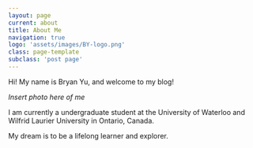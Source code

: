 ```yaml
---
layout: page
current: about
title: About Me
navigation: true
logo: 'assets/images/BY-logo.png'
class: page-template
subclass: 'post page'
---
```


Hi! My name is Bryan Yu, and welcome to my blog! 

*Insert photo here of me*

I am currently a undergraduate student at the University of Waterloo and Wilfrid Laurier University in Ontario, Canada. 

My dream is to be a lifelong learner and explorer.
